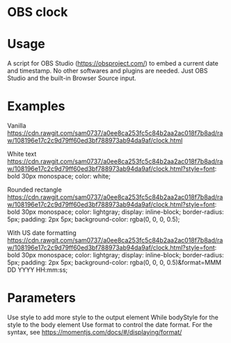 # OBS clock

# Usage
A script for OBS Studio (https://obsproject.com/) to embed a current date and timestamp. No other softwares and plugins are needed. Just OBS Studio and the built-in Browser Source input.

# Examples
Vanilla
https://cdn.rawgit.com/sam0737/a0ee8ca253fc5c84b2aa2ac018f7b8ad/raw/108196e17c2c9d79ff60ed3bf788973ab94da9af/clock.html

White text
https://cdn.rawgit.com/sam0737/a0ee8ca253fc5c84b2aa2ac018f7b8ad/raw/108196e17c2c9d79ff60ed3bf788973ab94da9af/clock.html?style=font: bold 30px monospace; color: white;

Rounded rectangle
https://cdn.rawgit.com/sam0737/a0ee8ca253fc5c84b2aa2ac018f7b8ad/raw/108196e17c2c9d79ff60ed3bf788973ab94da9af/clock.html?style=font: bold 30px monospace; color: lightgray; display: inline-block; border-radius: 5px; padding: 2px 5px; background-color: rgba(0, 0, 0, 0.5);

With US date formatting
https://cdn.rawgit.com/sam0737/a0ee8ca253fc5c84b2aa2ac018f7b8ad/raw/108196e17c2c9d79ff60ed3bf788973ab94da9af/clock.html?style=font: bold 30px monospace; color: lightgray; display: inline-block; border-radius: 5px; padding: 2px 5px; background-color: rgba(0, 0, 0, 0.5)&format=MMM DD YYYY HH:mm:ss;

# Parameters
Use style to add more style to the output element
While bodyStyle for the style to the body element
Use format to control the date format. For the syntax, see https://momentjs.com/docs/#/displaying/format/
